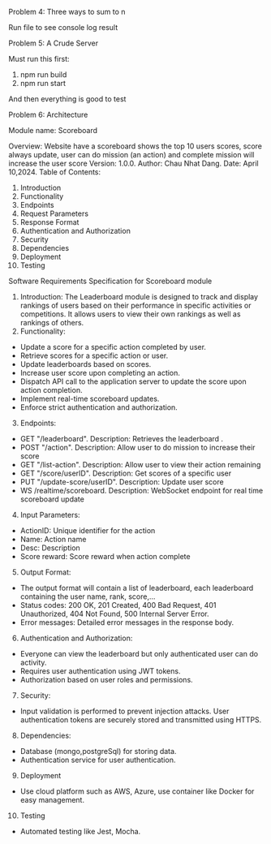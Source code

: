 Problem 4: Three ways to sum to n

Run file to see console log result

Problem 5: A Crude Server

Must run this first:
1. npm run build
2. npm run start

And then everything is good to test

Problem 6: Architecture

Module name: Scoreboard 

Overview:
Website have a scoreboard shows the top 10 users scores, score always update, user can do mission (an action) and complete mission will increase the user score
Version: 1.0.0.
Author: Chau Nhat Dang.
Date: April 10,2024.
Table of Contents:
1. Introduction
2. Functionality
3. Endpoints
4. Request Parameters
5. Response Format
6. Authentication and Authorization
7. Security
8. Dependencies
9. Deployment
10. Testing

Software Requirements Specification for Scoreboard module
1. Introduction:
The Leaderboard module is designed to track and display rankings of users based on their performance in specific activities or competitions. It allows users to view their own rankings as well as rankings of others.
2. Functionality:
- Update a score for a specific action completed by user.
- Retrieve scores for a specific action or user.
- Update leaderboards based on scores.
- Increase user score upon completing an action.
- Dispatch API call to the application server to update the score upon action completion. 
- Implement real-time scoreboard updates.
- Enforce strict authentication and authorization.
3. Endpoints:
- GET "/leaderboard". Description: Retrieves the leaderboard .
- POST "/action". Description: Allow user to do mission to increase their score
- GET "/list-action". Description: Allow user to view their action remaining
- GET "/score/userID". Description: Get scores of a specific user
- PUT "/update-score/userID". Description: Update user score
- WS /realtime/scoreboard. Description: WebSocket endpoint for real time scoreboard update
4. Input Parameters:
- ActionID: Unique identifier for the action
- Name: Action name
- Desc: Description
- Score reward: Score reward when action complete
5. Output Format:
- The output format will contain a list of leaderboard, each leaderboard containing the user name, rank, score,...
- Status codes: 200 OK, 201 Created, 400 Bad Request, 401 Unauthorized, 404 Not Found, 500 Internal Server Error.
- Error messages: Detailed error messages in the response body.
6. Authentication and Authorization:
- Everyone can view the leaderboard but only authenticated user can do activity.
- Requires user authentication using JWT tokens.
- Authorization based on user roles and permissions.
7. Security:
- Input validation is performed to prevent injection attacks. User authentication tokens are securely stored and transmitted using HTTPS.
8. Dependencies:
- Database (mongo,postgreSql) for storing data.
- Authentication service for user authentication.
9. Deployment
- Use cloud platform such as AWS, Azure, use container like Docker for easy management.
10. Testing
- Automated testing like Jest, Mocha.
